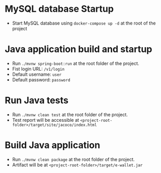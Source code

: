 # MySQL database Startup

- Start MySQL database using `docker-compose up -d` at the root of the project

# Java application build and startup

- Run `./mvnw spring-boot:run` at the root folder of the project.
- Fist login URL: `/v1/login`
- Default username: `user`
- Default password: `password`

# Run Java tests

- Run `./mvnw clean test` at the root folder of the project.
- Test report will be accessible at `<project-root-folder>/target/site/jacoco/index.html`

# Build Java application

- Run `./mvnw clean package` at the root folder of the project.
- Artifact will be at `<project-root-folder>/target/e-wallet.jar`